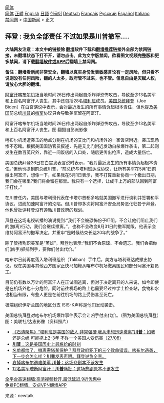  <!-- 面包屑导航 --> <div class="breadcrumb"><!-- GTranslate: https://gtranslate.io/ -->  <div class="switcher notranslate">  <div class="selected">  <a href="#" onclick="return false;"> 简体</a>  </div>  <div class="option">  <a href="https://www.bannedbook.org" onclick="doGTranslate('zh-CN|zh-CN');jQuery('div.switcher div.selected a').html(jQuery(this).html());return false;" title="简体中文" class="nturl selected"> 简体</a>  <a href="https://www.bannedbook.org/zh-tw/" onclick="doGTranslate('zh-CN|zh-TW');jQuery('div.switcher div.selected a').html(jQuery(this).html());return false;" title="繁體中文" class="nturl"> 正體</a>  <a href="https://www.bannedbook.org/en/" onclick="doGTranslate('zh-CN|en');jQuery('div.switcher div.selected a').html(jQuery(this).html());return false;" title="English" class="nturl"> English</a>  <a href="https://www.bannedbook.org/ja/" onclick="doGTranslate('zh-CN|ja');jQuery('div.switcher div.selected a').html(jQuery(this).html());return false;" title="日本語" class="nturl"> 日語</a>  <a href="https://www.bannedbook.org/ko/" onclick="doGTranslate('zh-CN|ko');jQuery('div.switcher div.selected a').html(jQuery(this).html());return false;" title="한국어" class="nturl"> 한국어</a>  <a href="https://www.bannedbook.org/de/" onclick="doGTranslate('zh-CN|de');jQuery('div.switcher div.selected a').html(jQuery(this).html());return false;" title="Deutsch" class="nturl"> Deutsch</a>  <a href="https://www.bannedbook.org/fr/" onclick="doGTranslate('zh-CN|fr');jQuery('div.switcher div.selected a').html(jQuery(this).html());return false;" title="Français" class="nturl"> Français</a>  <a href="https://www.bannedbook.org/ru/" onclick="doGTranslate('zh-CN|ru');jQuery('div.switcher div.selected a').html(jQuery(this).html());return false;" title="Русский" class="nturl"> Русский</a>  <a href="https://www.bannedbook.org/es/" onclick="doGTranslate('zh-CN|es');jQuery('div.switcher div.selected a').html(jQuery(this).html());return false;" title="Español" class="nturl"> Español</a>  <a href="https://www.bannedbook.org/it/" onclick="doGTranslate('zh-CN|it');jQuery('div.switcher div.selected a').html(jQuery(this).html());return false;" title="Italiano" class="nturl"> Italiano</a>  </div>  </div>      <div class='breadcrumb-sub'><!-- Breadcrumb NavXT 6.3.0 --> <a href="https://www.bannedbook.org/" class="home">禁闻网</a> &gt; <a href="https://www.bannedbook.org/bnews/cnnews/" class="category">中国新闻</a> &gt; 正文</div></div><h2>拜登 : 我负全部责任 不过如果是川普撤军….</h2> <p class="notice"><b>大陆网友注意：本文中的链接除 <a href="https://github.com/bannedbook/fanqiang" >翻墙</a>软件下载和<a href="https://github.com/killgcd/justmysocks/blob/master/README.md">翻墙推荐</a>链接外全部为禁网链接，未翻墙状态下打不开，请勿点击。此为文字版禁闻，欲看图文视频完整版和更多禁闻，请下载<a href="https://github.com/bannedbook/fanqiang">翻墙软件或APP</a>后翻墙上禁闻网。</p><p>备注：翻墙看新闻非常安全，翻墙以真实身份发表敏感言论有一定风险，但只看不说则没有任何风险，翻的人太多，政府管不过来，也不管。信息自由是天赋人权，请放心大胆的翻墙。</b></p>  <div class="entry"> <p><a href="https://www.bannedbook.org/bnews/tag/%e9%98%bf%e5%af%8c%e6%b1%97/" class="st_tag internal_tag" rel="tag" title="标签 阿富汗 下的日志">阿富汗</a><a href="https://www.bannedbook.org/bnews/tag/%E5%96%80%E5%B8%83%E5%B0%94/" class="st_tag internal_tag" rel="tag" title="标签 喀布尔 下的日志">喀布尔</a><a href="https://www.bannedbook.org/bnews/tag/%e6%9c%ba%e5%9c%ba/" class="st_tag internal_tag" rel="tag" title="标签 机场 下的日志">机场</a>当地时间26日传出两起自杀炸弹恐怖攻击，导致至少13名美军和上百名阿富汗人丧生，其中还包括28名<a href="https://www.bannedbook.org/bnews/tag/%e5%a1%94%e5%88%a9%e7%8f%ad/" class="st_tag internal_tag" rel="tag" title="标签 塔利班 下的日志">塔利班</a>成员。<a href="https://www.bannedbook.org/bnews/tag/%e7%be%8e%e5%9b%bd%e6%80%bb%e7%bb%9f/" class="st_tag internal_tag" rel="tag" title="标签 美国总统 下的日志">美国总统</a><a href="https://www.bannedbook.org/bnews/tag/%e6%8b%9c%e7%99%bb/" class="st_tag internal_tag" rel="tag" title="标签 拜登 下的日志">拜登</a>（Joe Biden）在白宫演说中表示，会对最近发生的所有事情负起根本责任，但也提及<a href="https://www.bannedbook.org/bnews/tag/%e7%be%8e%e5%9b%bd/" class="st_tag internal_tag" rel="tag" title="标签 美国 下的日志">美国</a>前总统<a href="https://www.bannedbook.org/bnews/tag/%e5%b7%9d%e6%99%ae/" class="st_tag internal_tag" rel="tag" title="标签 川普 下的日志">川普</a>的<a href="https://www.bannedbook.org/bnews/tag/%E6%92%A4%E5%86%9B/" class="st_tag internal_tag" rel="tag" title="标签 撤军 下的日志">撤军</a>协议只会导致美军留在阿富汗。</p> <p>阿富汗喀布尔机场当地时间26日传出两起自杀炸弹恐怖攻击，导致至少13名美军和上百名阿富汗人丧生。图:翻摄自彭派影像</p> <p>喀布尔机场遭袭击的地点分别在机场的艾比门和机场外的一家饭店附近。袭击现场惨不忍睹。根据美国国防官员叙述，先是艾比门附近发动自杀爆炸袭击，第二起则发生在数百英尺外，靠近一间饭店的入口处，随后更传出枪声，造成大量伤亡。</p>  <p>美国总统拜登26日在白宫发表言说时表示，“我对最近发生的所有事情负起根本责任。”但他也提到前总统川普，“前总统与塔利班达成协议，让所有美军在5月1日前撤出阿富汗，想像一下，如果我在5月1日表示，我不打算重新协商一个撤出日期，我们会在哪里?我们将会留在那里。我只有一个选择，让成千上万的部队回到阿富汗打仗。”</p> <p>在川普任内，美国与塔利班代表在卡塔尔首都多哈就美国撤军进行谈判并签署和平协议，进而加速阿富汗的沦陷。但川普却多次将阿富汗安全局势恶化归咎于拜登。他也曾批评拜登没有遵循川普政府的规划。</p> <p>拜登在这场电视转播的演说提到:“我们不会被恐怖份子吓阻。不会让他们阻止我们的(撤离)行动，我们会继续撤离。”，也称不会改变8月31日的撤军期限，他表示会维持阿富汗的撤军决定，并重申“是时候结束长达20年的战争了。”</p>  <p>除了赞扬殉职美军是“英雄”，拜登也表示:“我们不会原谅、不会遗忘。我们会把你们(凶手)抓捕到手，要你们付出代价。”</p> <p>喀布尔日前再度落入塔利班组织（Taliban）手中后，美方与塔利班达成撤出协议。现在美国与其他西方国家正快马加鞭从喀布尔机场撤离国民和部分阿富汗籍员工。</p> <p>目前仍有数以万计的阿富汗人在正试图逃离，但对于决定离开的人来说，如今即使是在机场外也十分危险，同时前往机场的路上也需要经过神学士检查站，食物和水也相当有限，有些人更是在前往机场的路上受伤甚至死亡。</p>  <p>极端组织伊斯兰国的地区分支 ISIS-K声称是他们发动袭击。</p> <p>美国总统拜登对喀布尔机场爆炸事件表示会让凶手付出代价。（图为美国总统拜登）图：美联社/达志影像（资料照片）</p> <ul class='op-related-articles' title='相关阅读'> <li><a href='https://www.bannedbook.org/bnews/bannedvideo/20210828/1614601.html' target='_blank'>《石涛聚焦》“塔利班是美国的敌人 非常强硬 我从未想迅速撤离”<b>川普</b>：如我还是总统 可能拖上2-3年 不许一个美国人受伤害（27/08）</a></li> <li><a href='https://www.bannedbook.org/bnews/cbnews/20210828/1614594.html' target='_blank'><b>川普</b>：这是美国历史上最尴尬的时刻</a></li> <li><a href='https://www.bannedbook.org/bnews/bannedvideo/20210827/1614404.html' target='_blank'>名单都给了，撤离需塔某保护？拜登政府犯下的三个致命错误。喀布尔遇袭，下一步会怎么样？<b>川普</b>发表声明。拜登说负全责。</a></li> <li><a href='https://www.bannedbook.org/bnews/comments/20210827/1614259.html' target='_blank'>哀悼喀布尔遇难美军 <b>川普</b>：这场悲剧本不该发生</a></li> <li><a href='https://www.bannedbook.org/bnews/topimagenews/20210827/1614205.html' target='_blank'>12名美军魂断阿富汗！<b>川普</b>痛批：这场悲剧原本不该发生</a></li> </ul> <p class="texttj"> <a href="https://github.com/bannedbook/fanqiang/wiki/V2ray%E6%9C%BA%E5%9C%BA" target="_blank">全平台高速翻墙:高清视频秒开,超低延迟,9折优惠中</a><br/> <a href="https://github.com/bannedbook/fanqiang/wiki/%E7%A6%81%E9%97%BB%E7%BD%91%E5%AE%89%E5%8D%93%E7%BF%BB%E5%A2%99%E6%96%B0%E9%97%BBAPP" target="_blank">免费PC翻墙、安卓VPN翻墙APP</a></p> <p> 来源：newtalk </p><a name='sharetosocial'></a>  <div style="margin-bottom:5px;padding-bottom:5px;clear:both"> <div id="archive-pix-1" class="banner-ads"> <!-- AuctionX Display platform tag START --> <div id="26318x728x90x621x_ADSLOT2" clicktrack="%%CLICK_URL_ESC%%"></div> <!-- AuctionX Display platform tag END --> </div> <div id="archive-pix-2" class="banner-ads"> <!-- AuctionX Display platform tag START --> <div id="26315x300x250x621x_ADSLOT2" clicktrack="%%CLICK_URL_ESC%%"></div> <!-- AuctionX Display platform tag END --> </div> </div>  <div id="archive-pix-1" class="banner-ads"> <!-- AuctionX Display platform tag START --> <div id="26318x728x90x621x_ADSLOT3" clicktrack="%%CLICK_URL_ESC%%"></div> <!-- AuctionX Display platform tag END --> </div> </div><!--END ENTRY--> 